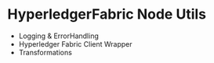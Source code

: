 # HyperledgerFabric Node Utils

- Logging & ErrorHandling
- Hyperledger Fabric Client Wrapper
- Transformations